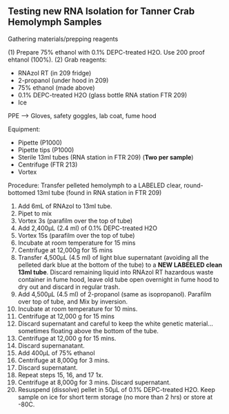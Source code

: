 ## Testing new RNA Isolation for Tanner Crab Hemolymph Samples 

Gathering materials/prepping reagents

(1) Prepare 75% ethanol with 0.1% DEPC-treated H2O. Use 200 proof ehtanol (100%). 
(2) Grab reagents:
- RNAzol RT (in 209 fridge)
- 2-propanol (under hood in 209)
- 75% ethanol (made above)
- 0.1% DEPC-treated H2O (glass bottle RNA station FTR 209)
- Ice

PPE --> Gloves, safety goggles, lab coat, fume hood

Equipment:
- Pipette (P1000)
- Pipette tips (P1000)
- Sterile 13ml tubes (RNA station in FTR 209) (**Two per sample**)
- Centrifuge (FTR 213)
- Vortex

Procedure:
Transfer pelleted hemolymph to a LABELED clear, round-bottomed 13ml tube (found in RNA station in FTR 209)

1. Add 6mL of RNAzol to 13ml tube.
2. Pipet to mix
3. Vortex 3s (parafilm over the top of tube)
4. Add 2,400µL (2.4 ml) of 0.1% DEPC-treated H2O
5. Vortex 15s (parafilm over the top of tube)
6. Incubate at room temperature for 15 mins
7. Centrifuge at 12,000g for 15 mins
8. Transfer 4,500µL (4.5 ml) of light blue supernatant (avoiding all the pelleted dark blue at the bottom of the tube) to a **NEW LABEELED clean 13ml tube**. Discard remaining liquid into RNAzol RT hazardous waste container in fume hood, leave old tube open overnight in fume hood to dry out and discard in regular trash.
9. Add 4,500µL (4.5 ml) of 2-propanol (same as isopropanol). Parafilm over top of tube, and Mix by inversion.
10. Incubate at room temperature for 10 mins.
11. Centrifuge at 12,000 g for 15 mins
12. Discard supernatant and careful to keep the white genetic material... sometimes floating above the bottom of the tube. 
13. Centrifuge at 12,000 g for 15 mins.
14. Discard supernanatant.
15. Add 400µL of 75% ethanol 
16. Centrifuge at 8,000g for 3 mins.
17. Discard supernatant.
18. Repeat steps 15, 16, and 17 1x.
19. Centrifuge at 8,000g for 3 mins. Discard supernatant.
20. Resuspend (dissolve) pellet in 50µL of 0.1% DEPC-treated H2O.
Keep sample on ice for short term storage (no more than 2 hrs) or store at -80C.
